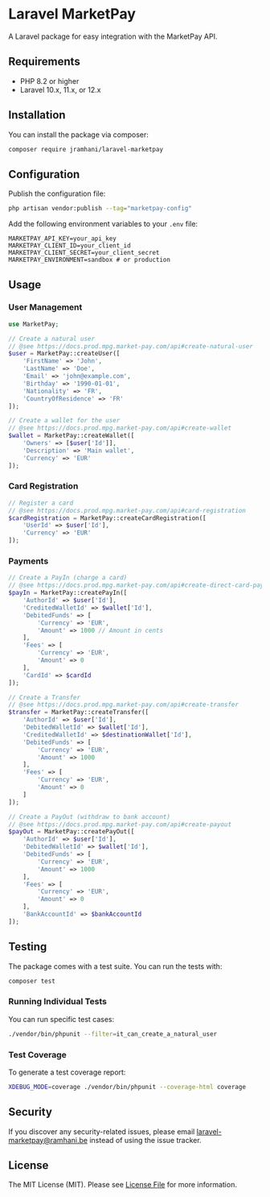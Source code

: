 # Laravel MarketPay

A Laravel package for easy integration with the MarketPay API.

## Requirements

- PHP 8.2 or higher
- Laravel 10.x, 11.x, or 12.x

## Installation

You can install the package via composer:

```bash
composer require jramhani/laravel-marketpay
```

## Configuration

Publish the configuration file:

```bash
php artisan vendor:publish --tag="marketpay-config"
```

Add the following environment variables to your `.env` file:

```env
MARKETPAY_API_KEY=your_api_key
MARKETPAY_CLIENT_ID=your_client_id
MARKETPAY_CLIENT_SECRET=your_client_secret
MARKETPAY_ENVIRONMENT=sandbox # or production
```

## Usage

### User Management

```php
use MarketPay;

// Create a natural user
// @see https://docs.prod.mpg.market-pay.com/api#create-natural-user
$user = MarketPay::createUser([
    'FirstName' => 'John',
    'LastName' => 'Doe',
    'Email' => 'john@example.com',
    'Birthday' => '1990-01-01',
    'Nationality' => 'FR',
    'CountryOfResidence' => 'FR'
]);

// Create a wallet for the user
// @see https://docs.prod.mpg.market-pay.com/api#create-wallet
$wallet = MarketPay::createWallet([
    'Owners' => [$user['Id']],
    'Description' => 'Main wallet',
    'Currency' => 'EUR'
]);
```

### Card Registration

```php
// Register a card
// @see https://docs.prod.mpg.market-pay.com/api#card-registration
$cardRegistration = MarketPay::createCardRegistration([
    'UserId' => $user['Id'],
    'Currency' => 'EUR'
]);
```

### Payments

```php
// Create a PayIn (charge a card)
// @see https://docs.prod.mpg.market-pay.com/api#create-direct-card-payin
$payIn = MarketPay::createPayIn([
    'AuthorId' => $user['Id'],
    'CreditedWalletId' => $wallet['Id'],
    'DebitedFunds' => [
        'Currency' => 'EUR',
        'Amount' => 1000 // Amount in cents
    ],
    'Fees' => [
        'Currency' => 'EUR',
        'Amount' => 0
    ],
    'CardId' => $cardId
]);

// Create a Transfer
// @see https://docs.prod.mpg.market-pay.com/api#create-transfer
$transfer = MarketPay::createTransfer([
    'AuthorId' => $user['Id'],
    'DebitedWalletId' => $wallet['Id'],
    'CreditedWalletId' => $destinationWallet['Id'],
    'DebitedFunds' => [
        'Currency' => 'EUR',
        'Amount' => 1000
    ],
    'Fees' => [
        'Currency' => 'EUR',
        'Amount' => 0
    ]
]);

// Create a PayOut (withdraw to bank account)
// @see https://docs.prod.mpg.market-pay.com/api#create-payout
$payOut = MarketPay::createPayOut([
    'AuthorId' => $user['Id'],
    'DebitedWalletId' => $wallet['Id'],
    'DebitedFunds' => [
        'Currency' => 'EUR',
        'Amount' => 1000
    ],
    'Fees' => [
        'Currency' => 'EUR',
        'Amount' => 0
    ],
    'BankAccountId' => $bankAccountId
]);
```

## Testing

The package comes with a test suite. You can run the tests with:

```bash
composer test
```

### Running Individual Tests

You can run specific test cases:

```bash
./vendor/bin/phpunit --filter=it_can_create_a_natural_user
```

### Test Coverage

To generate a test coverage report:

```bash
XDEBUG_MODE=coverage ./vendor/bin/phpunit --coverage-html coverage
```

## Security

If you discover any security-related issues, please email laravel-marketpay@ramhani.be instead of using the issue tracker.

## License

The MIT License (MIT). Please see [License File](LICENSE.md) for more information. 
